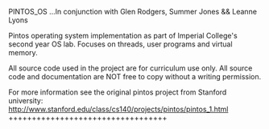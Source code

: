 PINTOS_OS
...In conjunction with Glen Rodgers, Summer Jones && Leanne Lyons

Pintos operating system implementation as part of Imperial College's second year OS lab. Focuses on threads, user programs and virtual memory.

All source code used in the project are for curriculum use only. All source code and documentation are NOT free to copy without a writing permission.

For more information see the original pintos project from Stanford university: http://www.stanford.edu/class/cs140/projects/pintos/pintos_1.html ++++++++++++++++++++++++++++++++++
